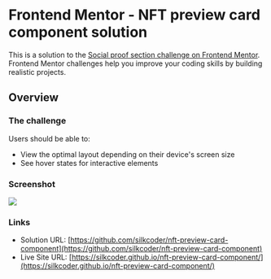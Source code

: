 # Frontend Mentor - NFT preview card component solution

This is a solution to the [Social proof section challenge on Frontend Mentor](https://www.frontendmentor.io/challenges/social-proof-section-6e0qTv_bA). Frontend Mentor challenges help you improve your coding skills by building realistic projects. 


## Overview

### The challenge

Users should be able to:

- View the optimal layout depending on their device's screen size
- See hover states for interactive elements

### Screenshot

![](./screenshot.png)


### Links

- Solution URL: [https://github.com/silkcoder/nft-preview-card-component](https://github.com/silkcoder/nft-preview-card-component)
- Live Site URL: [https://silkcoder.github.io/nft-preview-card-component/](https://silkcoder.github.io/nft-preview-card-component/)
